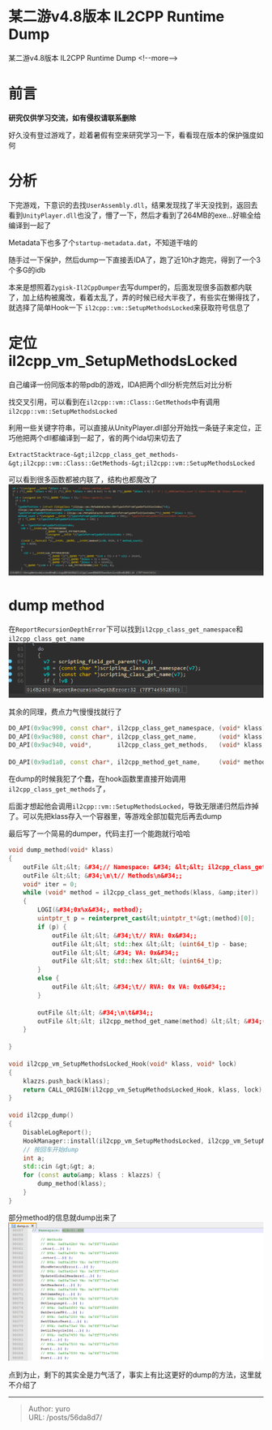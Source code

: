 # 某二游v4.8版本 IL2CPP Runtime Dump

某二游v4.8版本 IL2CPP Runtime Dump
&lt;!--more--&gt;
# 前言
**研究仅供学习交流，如有侵权请联系删除**

好久没有登过游戏了，趁着暑假有空来研究学习一下，看看现在版本的保护强度如何

# 分析
下完游戏，下意识的去找`UserAssembly.dll`，结果发现找了半天没找到，返回去看到`UnityPlayer.dll`也没了，懵了一下，然后才看到了264MB的exe...好嘛全给编译到一起了

Metadata下也多了个`startup-metadata.dat`，不知道干啥的

随手过一下保护，然后dump一下直接丢IDA了，跑了近10h才跑完，得到了一个3个多G的idb

本来是想照着`Zygisk-Il2CppDumper`去写dumper的，后面发现很多函数都内联了，加上结构被魔改，看着太乱了，弄的时候已经大半夜了，有些实在懒得找了，就选择了简单Hook一下 `il2cpp::vm::SetupMethodsLocked`来获取符号信息了

# 定位 il2cpp_vm_SetupMethodsLocked
自己编译一份同版本的带pdb的游戏，IDA把两个dll分析完然后对比分析

找交叉引用，可以看到在`il2cpp::vm::Class::GetMethods`中有调用`il2cpp::vm::SetupMethodsLocked`

利用一些关键字符串，可以直接从UnityPlayer.dll部分开始找一条链子来定位，正巧他把两个dll都编译到一起了，省的两个ida切来切去了

`ExtractStacktrace-&gt;il2cpp_class_get_methods-&gt;il2cpp::vm::Class::GetMethods-&gt;il2cpp::vm::SetupMethodsLocked`

可以看到很多函数都被内联了，结构也都魔改了
![](/images/Genshin-v4.8-IL2CPP-Runtime-Dump/image1.png)

# dump method
在`ReportRecursionDepthError`下可以找到`il2cpp_class_get_namespace`和`il2cpp_class_get_name`
![](/images/Genshin-v4.8-IL2CPP-Runtime-Dump/image2.png)

其余的同理，费点力气慢慢找就行了
```cpp
DO_API(0x9ac990, const char*, il2cpp_class_get_namespace, (void* klass));
DO_API(0x9ac980, const char*, il2cpp_class_get_name,      (void* klass));
DO_API(0x9ac940, void*,       il2cpp_class_get_methods,   (void* klass, void** iter));

DO_API(0x9ad1a0, const char*, il2cpp_method_get_name,     (void* method));
```
在dump的时候我犯了个蠢，在hook函数里直接开始调用`il2cpp_class_get_methods`了，

后面才想起他会调用`il2cpp::vm::SetupMethodsLocked`，导致无限递归然后炸掉了。可以先把klass存入一个容器里，等游戏全部加载完后再去dump

最后写了一个简易的dumper，代码主打一个能跑就行哈哈
```cpp
void dump_method(void* klass)
{
    outFile &lt;&lt; &#34;// Namespace: &#34; &lt;&lt; il2cpp_class_get_namespace(klass) &lt;&lt; &#34;\n&#34;;
    outFile &lt;&lt; &#34;\n\t// Methods\n&#34;;
    void* iter = 0;
    while (void* method = il2cpp_class_get_methods(klass, &amp;iter))
    {
        LOGI(&#34;0x%x&#34;, method);
        uintptr_t p = reinterpret_cast&lt;uintptr_t*&gt;(method)[0];
        if (p) {
            outFile &lt;&lt; &#34;\t// RVA: 0x&#34;;
            outFile &lt;&lt; std::hex &lt;&lt; (uint64_t)p - base;
            outFile &lt;&lt; &#34; VA: 0x&#34;;
            outFile &lt;&lt; std::hex &lt;&lt; (uint64_t)p;
        }
        else {
            outFile &lt;&lt; &#34;\t// RVA: 0x VA: 0x0&#34;;
        }
 
        outFile &lt;&lt; &#34;\n\t&#34;;
        outFile &lt;&lt; il2cpp_method_get_name(method) &lt;&lt; &#34;(...){ };\n&#34;;
    }
 
}
 
void il2cpp_vm_SetupMethodsLocked_Hook(void* klass, void* lock)
{
    klazzs.push_back(klass);
    return CALL_ORIGIN(il2cpp_vm_SetupMethodsLocked_Hook, klass, lock);
}
 
void il2cpp_dump()
{
    DisableLogReport();
    HookManager::install(il2cpp_vm_SetupMethodsLocked, il2cpp_vm_SetupMethodsLocked_Hook);
    // 按回车开始dump
    int a;
    std::cin &gt;&gt; a;
    for (const auto&amp; klass : klazzs) {
        dump_method(klass);
    }
}
```
部分method的信息就dump出来了
![](/images/Genshin-v4.8-IL2CPP-Runtime-Dump/image3.png)

点到为止，剩下的其实全是力气活了，事实上有比这更好的dump的方法，这里就不介绍了

---

> Author: yuro  
> URL: /posts/56da8d7/  

